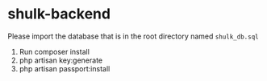 # shulk-backend

Please import the database that is in the root directory named `shulk_db.sql`

1. Run composer install
2. php artisan key:generate
3. php artisan passport:install